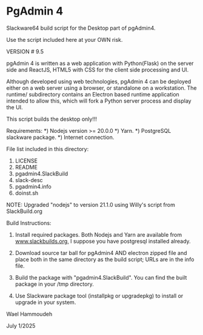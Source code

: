 PgAdmin 4
=========

Slackware64 build script for the Desktop part of pgAdmin4.

Use the script included here at your OWN risk.

VERSION # 9.5

pgAdmin 4 is written as a web application with Python(Flask) on the server side
and ReactJS, HTML5 with CSS for the client side processing and UI.

Although developed using web technologies, pgAdmin 4 can be deployed either on
a web server using a browser, or standalone on a workstation. The runtime/
subdirectory contains an Electron based runtime application intended to allow this,
which will fork a Python server process and display the UI.

This script builds the desktop only!!!

Requirements:
 *) Nodejs version >= 20.0.0
 *) Yarn.
 *) PostgreSQL slackware package.
 *) Internet connection.

File list included in this directory:
 1) LICENSE
 2) README
 3) pgadmin4.SlackBuild
 4) slack-desc
 5) pgadmin4.info
 6) doinst.sh

NOTE:
Upgraded "nodejs" to version 21.1.0 using Willy's script from SlackBuild.org

Build Instructions:

 1) Install required packages. Both Nodejs and Yarn are available from
    www.slackbuilds.org, I suppose you have postgresql installed already.

 2) Download source tar ball for pgAdmin4 AND electron zipped file and place both
     in the same directory as the build script; URLs are in the info file.

 3) Build the package with "pgadmin4.SlackBuild". You can find the built
    package in your /tmp directory.

 4) Use Slackware package tool (installpkg or upgradepkg) to install or
     upgrade in your system.

Wael Hammoudeh

July 1/2025
